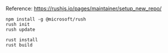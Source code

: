Reference: https://rushjs.io/pages/maintainer/setup_new_repo/

```
npm install -g @microsoft/rush
rush init
rush update

rust install
rust build
```
